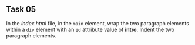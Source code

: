 ## Task 05
In the *index.html* file, in the `main` element, wrap the two paragraph elements within a `div` element with an `id` attribute value of **intro**.   Indent the two paragraph elements.
